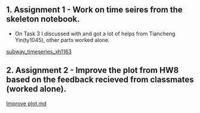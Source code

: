 
## 1. Assignment 1 -  Work on time seires from the skeleton notebook.

  - On Task 3 I discussed with and got a lot of helps from Tiancheng Yin(ty1045), other parts worked alone.

[subway_timeseries_xh1163](https://github.com/xiaoninh/PUI2018_xh1163/blob/master/HW11_xh1163/subway_timeseries_xh1163.ipynb)

## 2. Assignment 2 -  Improve the plot from HW8 based on the feedback recieved from classmates (worked alone).
[Improve plot.md](https://github.com/xiaoninh/PUI2018_xh1163/blob/master/HW11_xh1163/improved_plot.md) 

